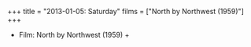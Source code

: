 +++
title = "2013-01-05: Saturday"
films = ["North by Northwest (1959)"]
+++


* Film: North by Northwest (1959) +
